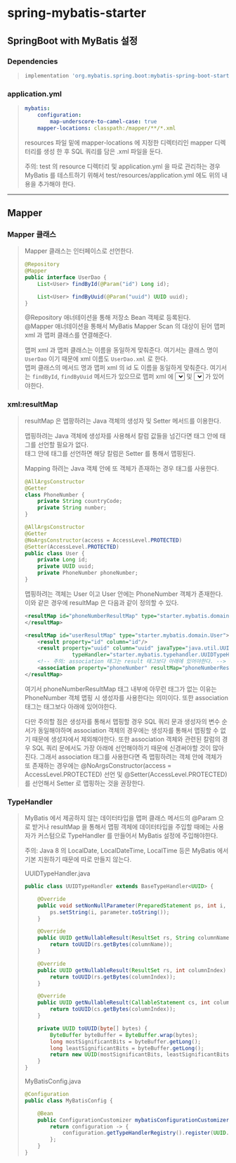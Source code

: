 # spring-mybatis-starter

## SpringBoot with MyBatis 설정
### Dependencies
> ```groovy
> implementation 'org.mybatis.spring.boot:mybatis-spring-boot-starter:3.0.3'
> ```

### application.yml
> ```yaml
> mybatis:
>     configuration:
>         map-underscore-to-camel-case: true
>     mapper-locations: classpath:/mapper/**/*.xml
> ```
> 
> resources 파일 밑에 mapper-locations 에 지정한 디렉터리인 mapper 디렉터리를 생성 한 후 
> SQL 쿼리를 담은 .xml 파일을 둔다.
>
> 주의: test 의 resource 디렉터리 및 application.yml 을 따로 관리하는 경우 MyBatis 를 테스트하기 위해서
> test/resources/application.yml 에도 위의 내용을 추가해야 한다.

---

## Mapper
### Mapper 클래스
> Mapper 클래스는 인터페이스로 선언한다.  
> ```java
> @Repository
> @Mapper
> public interface UserDao {
>     List<User> findById(@Param("id") Long id);
> 
>     List<User> findByUuid(@Param("uuid") UUID uuid);
> }
> ```
> @Repository 애너테이션을 통해 저장소 Bean 객체로 등록된다.  
> @Mapper 애너테이션을 통해서 MyBatis Mapper Scan 의 대상이 된어 맵퍼 xml 과 맵퍼 클래스를 연결해준다.  
> 
> 맵퍼 xml 과 맵퍼 클래스는 이름을 동일하게 맞춰준다. 여기서는 클래스 명이 `UserDao` 이기 때문에 xml 이름도 `UserDao.xml` 로 한다.  
> 맵퍼 클래스의 메서드 명과 맵퍼 xml 의 id 도 이름을 동일하게 맞춰준다. 여기서는 `findById`, `findByUuid` 메서드가 있으므로 
> 맵퍼 xml 에 <select id="findById">...</select> 및 <select id="findByUuid">...</select> 가 있어야한다.

### xml:resultMap
> resultMap 은 맵팡하려는 Java 객체의 생성자 및 Setter 메서드를 이용한다.
> 
> 맵핑하려는 Java 객체에 생성자를 사용해서 칼럼 값들을 넘긴다면 <resultMap> 태그 안에 <result> 태그를 선언할 필요가 없다.   
> <resultMap> 태그 안에 <result> 태그를 선언하면 해당 칼럼은 Setter 를 통해서 맵핑된다.  
> 
> Mapping 하려는 Java 객체 안에 또 객체가 존재하는 경우 <association> 태그를 사용한다.
> ```java
> @AllArgsConstructor
> @Getter
> class PhoneNumber {
>     private String countryCode;
>     private String number;
> }
> 
> @AllArgsConstructor
> @Getter
> @NoArgsConstructor(access = AccessLevel.PROTECTED)
> @Setter(AccessLevel.PROTECTED)
> public class User {
>     private Long id;
>     private UUID uuid;
>     private PhoneNumber phoneNumber;
> }
> ```
> 맵핑하려는 객체는 User 이고 User 안에는 PhoneNumber 객체가 존재한다.
> 이와 같은 경우에 resultMap 은 다음과 같이 정의할 수 있다.
> ```xml
> <resultMap id="phoneNumberResultMap" type="starter.mybatis.domain.PhoneNumber">
> </resultMap>
> 
> <resultMap id="userResultMap" type="starter.mybatis.domain.User">
>     <result property="id" column="id"/>
>     <result property="uuid" column="uuid" javaType="java.util.UUID"
>                typeHandler="starter.mybatis.typehandler.UUIDTypeHandler"/>
>     <!-- 주의: association 태그는 result 태그보다 아래에 있어야한다. -->
>     <association property="phoneNumber" resultMap="phoneNumberResultMap"/>
> </resultMap>
> ```
> 여기서 phoneNumberResultMap 태그 내부에 아무런 <result> 태그가 없는 이유는 PhoneNumber 객체 맵핑 시
> 생성자를 사용한다는 의미이다.
> 또한 association 태그는 <result> 태그보다 아래에 있어야한다.
> 
> 다만 주의할 점은 생성자를 통해서 맵핑할 경우 SQL 쿼리 문과 생성자의 변수 순서가 동일해야하며 association 객체의 경우에는
> 생성자를 통해서 맵핑할 수 없기 때문에 생성자에서 제외해야한다. 
> 또한 association 객체와 관련된 칼럼의 경우 SQL 쿼리 문에서도 가장 아래에 선언해야하기 때문에 신경써야할 것이 많아진다.
> 그래서 association 태그를 사용한다면 즉 맵핑하려는 객체 안에 객체가 또 존재하는 경우에는 
> @NoArgsConstructor(access = AccessLevel.PROTECTED) 선언 및
> @Setter(AccessLevel.PROTECTED) 를 선언해서 Setter 로 맵핑하는 것을 권장한다.

### TypeHandler
> MyBatis 에서 제공하지 않는 데이터타입을 맵퍼 클래스 메서드의 @Param 으로 받거나 resultMap 을 통해서 맵핑 객체에
> 데이터타입을 주입할 때에는 사용자가 커스텀으로 TypeHandler 를 만들어서 MyBatis 설정에 주입해야한다.  
> 
> 주의: Java 8 의 LocalDate, LocalDateTime, LocalTime 등은 MyBatis 에서 기본 지원하기 때문에 따로 만들지 않는다.
> 
> UUIDTypeHandler.java
> ```java
> public class UUIDTypeHandler extends BaseTypeHandler<UUID> {
> 
>     @Override
>     public void setNonNullParameter(PreparedStatement ps, int i, UUID parameter, JdbcType jdbcType) throws SQLException {
>         ps.setString(i, parameter.toString());
>     }
> 
>     @Override
>     public UUID getNullableResult(ResultSet rs, String columnName) throws SQLException {
>         return toUUID(rs.getBytes(columnName));
>     }
> 
>     @Override
>     public UUID getNullableResult(ResultSet rs, int columnIndex) throws SQLException {
>         return toUUID(rs.getBytes(columnIndex));
>     }
> 
>     @Override
>     public UUID getNullableResult(CallableStatement cs, int columnIndex) throws SQLException {
>         return toUUID(cs.getBytes(columnIndex));
>     }
> 
>     private UUID toUUID(byte[] bytes) {
>         ByteBuffer byteBuffer = ByteBuffer.wrap(bytes);
>         long mostSignificantBits = byteBuffer.getLong();
>         long leastSignificantBits = byteBuffer.getLong();
>         return new UUID(mostSignificantBits, leastSignificantBits);
>     }
> }
> ```
> MyBatisConfig.java
> ```java
> @Configuration
> public class MyBatisConfig {
> 
>     @Bean
>     public ConfigurationCustomizer mybatisConfigurationCustomizer() {
>         return configuration -> {
>             configuration.getTypeHandlerRegistry().register(UUID.class, JdbcType.VARCHAR, new UUIDTypeHandler());
>         };
>     }
> }
> ```
